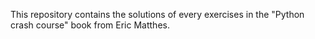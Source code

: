 This repository contains the solutions of every exercises in the "Python crash course" book from Eric Matthes.
